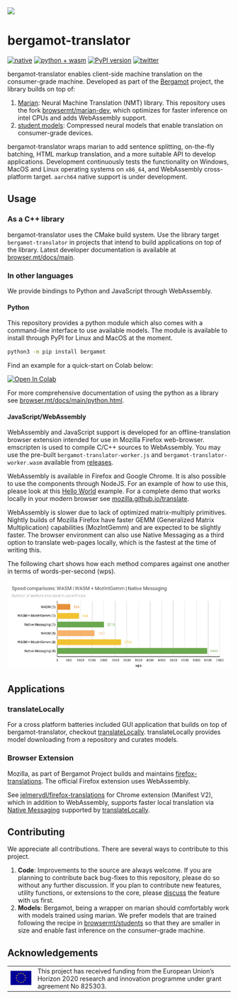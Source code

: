 <img src="https://browser.mt/images/about.jpg">

# bergamot-translator

[![native](https://github.com/browsermt/bergamot-translator/actions/workflows/native.yml/badge.svg)]()
[![python + wasm](https://github.com/browsermt/bergamot-translator/actions/workflows/build.yml/badge.svg)]()
[![PyPI version](https://badge.fury.io/py/bergamot.svg)](https://badge.fury.io/py/bergamot)
[![twitter](https://img.shields.io/twitter/url.svg?label=Follow%20@BergamotProject&style=social&url=http://twitter.com/BergamotProject)](https://twitter.com/BergamotProject)

bergamot-translator enables client-side machine translation on the
consumer-grade machine. Developed as part of the
[Bergamot](https://browser.mt/) project, the library builds on top of:

1. [Marian](https://marian-nmt.github.io/): Neural Machine Translation (NMT)
   library. This repository uses the fork
   [browsermt/marian-dev](https://github.com/browsermt/marian-dev), which
   optimizes for faster inference on intel CPUs and adds WebAssembly support.
2. [student models](https://github.com/browsermt/students): Compressed neural
   models that enable translation on consumer-grade devices.

bergamot-translator wraps marian to add sentence splitting, on-the-fly
batching, HTML markup translation, and a more suitable API to develop
applications. Development continuously tests the functionality on Windows,
MacOS and Linux operating systems on `x86_64`, and WebAssembly cross-platform
target. `aarch64` native support is under development.

## Usage

### As a C++ library

bergamot-translator uses the CMake build system. Use the library target
`bergamot-translator` in projects that intend to build applications on top of
the library. Latest developer documentation is available at
[browser.mt/docs/main](https://browser.mt/docs/main).

### In other languages

We provide bindings to Python and JavaScript through WebAssembly.

#### Python

This repository provides a python module which also comes with  a command-line
interface to use available models. The module is available to install through
PyPI for Linux and MacOS at the moment.


```bash
python3 -m pip install bergamot
```

Find an example for a quick-start on Colab below:

[![Open In Colab](https://colab.research.google.com/assets/colab-badge.svg)](https://colab.research.google.com/drive/1AHpgewVJBFaupwAbZq0e6TdX6REx0Ul0)

For more comprehensive documentation of using the python as a library see
[browser.mt/docs/main/python.html](https://browser.mt/docs/main/python.html).

#### JavaScript/WebAssembly

WebAssembly and JavaScript support is developed for an offline-translation
browser extension intended for use in Mozilla Firefox web-browser. emscripten
is used to compile C/C++ sources to WebAssembly. You may use the pre-built
`bergamot-translator-worker.js` and `bergamot-translator-worker.wasm` available
from [releases](https://github.com/browsermt/bergamot-translator/releases).

WebAssembly is available in Firefox and Google Chrome. It is also possible to
use the components through NodeJS. For an example of how to use this, please look at
this [Hello World](./wasm/node-test.js) example.  For a complete demo that
works locally in your modern browser see
[mozilla.github.io/translate](https://mozilla.github.io/translate/).

WebAssembly is slower due to lack of optimized matrix-multiply primitives.
Nightly builds of Mozilla Firefox have faster GEMM (Generalized Matrix
Multiplication) capabilities (MozIntGemm) and are expected to be slightly
faster.  The browser environment can also use Native Messaging as a third
option to translate web-pages locally, which is the fastest at the time of
writing this. 

The following chart shows how each method compares against one another in terms
of words-per-second (wps).

<img src="./doc/bergamot-comparisons.png" width=800>

## Applications

### translateLocally

For a cross platform batteries included GUI application that builds on top of
bergamot-translator, checkout
[translateLocally](https://github.com/XapaJIaMnu/translateLocally).
translateLocally provides model downloading from a repository and curates
models. 

### Browser Extension

Mozilla, as part of Bergamot Project builds and maintains
[firefox-translations](https://github.com/mozilla/firefox-translations/). The
official Firefox extension uses WebAssembly.

See
[jelmervdl/firefox-translations](https://github.com/jelmervdl/firefox-translations/)
for Chrome extension (Manifest V2), which in addition to WebAssembly, supports
faster local translation via [Native
Messaging](https://developer.mozilla.org/en-US/docs/Mozilla/Add-ons/WebExtensions/Native_messaging)
supported by
[translateLocally](https://github.com/XapaJIaMnu/translateLocally).


## Contributing

We appreciate all contributions. There are several ways to contribute to this
project.

1. **Code**: Improvements to the source are always welcome. If you are planning to
   contribute back bug-fixes to this repository, please do so without any
   further discussion.  If you plan to contribute new features, utility functions,
   or extensions to the core, please
   [discuss](https://github.com/browsermt/bergamot-translator/discussions) the
   feature with us first.
2. **Models**: Bergamot, being a wrapper on marian should comfortably work with
   models trained using marian. We prefer models that are trained following the
   recipe in
   [browsermt/students](https://github.com/browsermt/students/tree/master/train-student)
   so that they are smaller in size and enable fast inference on the
   consumer-grade machine.

## Acknowledgements

<table>
<tr>
<td> <img src="./doc/eu-logo.png" width=120> </td>
<td> This project has received funding from the European Union’s Horizon 2020
research and innovation programme under grant agreement No 825303.  </td>
</tr>
</table>



